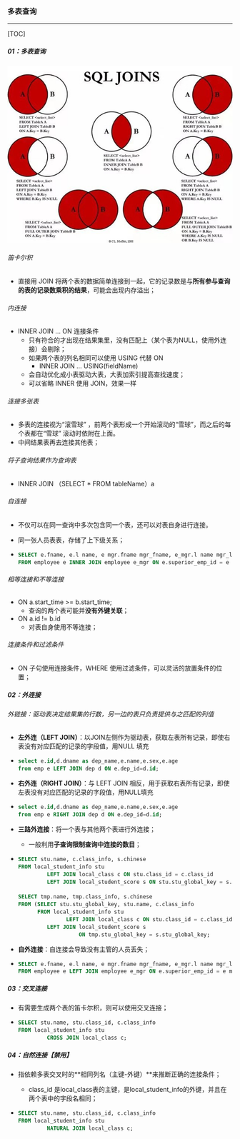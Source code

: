 ### 多表查询

------

[TOC]

##### 01：多表查询

![](https://github.com/likang315/Middleware/blob/master/09%EF%BC%9ASQL%E3%80%81MySQL/photos/%E8%BF%9E%E6%8E%A5%E6%9F%A5%E8%AF%A2.png?raw=true)

###### 笛卡尔积

- 直接用 JOIN  将两个表的数据简单连接到一起，它的记录数是与**所有参与查询的表的记录数乘积的结果**，可能会出现内存溢出；

###### 内连接

- INNER JOIN  ... ON 连接条件
  - 只有符合的才出现在结果集里，没有匹配上（某个表为NULL，使用外连接）会剔除；
  - 如果两个表的列名相同可以使用 USING 代替 ON
    - INNER JOIN ... USING(fieldName)
  - 会自动优化成小表驱动大表，大表加索引提高查找速度；
  - 可以省略 INNER 使用 JOIN，效果一样

###### 连接多张表

- 多表的连接视为“滚雪球” ，前两个表形成一个开始滚动的“雪球”，而之后的每个表都在“雪球” 滚动时依附在上面。
- 中间结果表再去连接其他表；

###### 将子查询结果作为查询表

- INNER JOIN （SELECT * FROM tableName）a

###### 自连接

- 不仅可以在同一查询中多次包含同一个表，还可以对表自身进行连接。

- 同一张人员表表，存储了上下级关系；

- ```sql
  SELECT e.fname, e.l name, e mgr.fname mgr_fname, e_mgr.l name mgr_l name
  FROM employee e INNER JOIN employee e_mgr ON e.superior_emp_id = e mgr.emp_id;
  ```

###### 相等连接和不等连接

- ON a.start_time >= b.start_time;
  - 查询的两个表可能并**没有外键关联**；
- ON a.id != b.id
  - 对表自身使用不等连接；

###### 连接条件和过滤条件

- ON 子句使用连接条件，WHERE 使用过滤条件，可以灵活的放置条件的位置；

##### 02：外连接

###### 外链接：驱动表决定结果集的行数，另一边的表只负责提供与之匹配的列值

- **左外连（LEFT JOIN）**：以JOIN左侧作为驱动表，获取左表所有记录，即使右表没有对应匹配的记录的字段值，用NULL 填充

- ```sql
  select e.id,d.dname as dep_name,e.name,e.sex,e.age
  from emp e LEFT JOIN dep d ON e.dep_id=d.id;
  ```

- **右外连（RIGHT JOIN）**：与 LEFT JOIN 相反，用于获取右表所有记录，即使左表没有对应匹配的记录的字段值，用NULL填充

- ```sql
  select e.id,d.dname as dep_name,e.name,e.sex,e.age
  from emp e RIGHT JOIN dep d ON e.dep_id=d.id; 
  ```

- **三路外连接**：将一个表与其他两个表进行外连接；

  - 一般利用**子查询限制查询中连接的数目**；

- ```sql
  SELECT stu.name, c.class_info, s.chinese
  FROM local_student_info stu
           LEFT JOIN local_class c ON stu.class_id = c.class_id
           LEFT JOIN local_student_score s ON stu.stu_global_key = s.stu_global_key;
           
  SELECT tmp.name, tmp.class_info, s.chinese
  FROM (SELECT stu.stu_global_key, stu.name, c.class_info
        FROM local_student_info stu
                 LEFT JOIN local_class c ON stu.class_id = c.class_id) tmp
           LEFT JOIN local_student_score s
                     ON tmp.stu_global_key = s.stu_global_key;
  ```

- **自外连接**：自连接会导致没有主管的人员丢失；

- ```sql
  SELECT e.fname, e.l name, e mgr.fname mgr_fname, e_mgr.l name mgr_l name
  FROM employee e LEFT JOIN employee e_mgr ON e.superior_emp_id = e mgr.emp_id;
  ```

##### 03：交叉连接

- 有需要生成两个表的笛卡尔积，则可以使用交叉连接；

- ```sql
  SELECT stu.name, stu.class_id, c.class_info
  FROM local_student_info stu
           CROSS JOIN local_class c;
  ```

##### 04：自然连接【禁用】

- 指依赖多表交叉时的**相同列名（主键-外键）**来推断正确的连接条件；

  - class_id 是local_class表的主键，是local_student_info的外键，并且在两个表中的字段名相同；

- ```sql
  SELECT stu.name, stu.class_id, c.class_info
  FROM local_student_info stu
           NATURAL JOIN local_class c;
  ```
